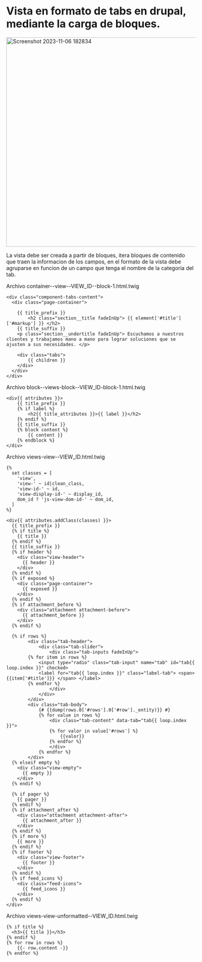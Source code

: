 # Vista en formato de tabs en drupal, mediante la carga de bloques.

<img width="557" alt="Screenshot 2023-11-06 182834" src="https://github.com/Leancen22/Guias-Drupal/assets/64225835/0859d9f5-4fce-4e14-a16a-11b9a9e8d55a">

La vista debe ser creada a partir de bloques, itera bloques de contenido que traen la informacion de los campos, en el formato de la vista debe
agruparse en funcion de un campo que tenga el nombre de la categoria del tab.

Archivo container--view--VIEW_ID--block-1.html.twig
```
<div class="component-tabs-content">
  <div class="page-container">

    {{ title_prefix }}
        <h2 class="section__title fadeInUp"> {{ element['#title']['#markup'] }} </h2>
    {{ title_suffix }}
    <p class="section__undertitle fadeInUp"> Escuchamos a nuestros clientes y trabajamos mano a mano para lograr soluciones que se ajusten a sus necesidades. </p>

    <div class="tabs">
        {{ children }}
    </div>
  </div>
</div>
```

Archivo block--views-block--VIEW_ID-block-1.html.twig
```
<div{{ attributes }}>
    {{ title_prefix }}
    {% if label %}
        <h2{{ title_attributes }}>{{ label }}</h2>
    {% endif %}
    {{ title_suffix }}
    {% block content %}
        {{ content }}
    {% endblock %}
</div>
```

Archivo views-view--VIEW_ID.html.twig
```
{%
  set classes = [
    'view',
    'view-' ~ id|clean_class,
    'view-id-' ~ id,
    'view-display-id-' ~ display_id,
    dom_id ? 'js-view-dom-id-' ~ dom_id,
  ]
%}

<div{{ attributes.addClass(classes) }}>
  {{ title_prefix }}
  {% if title %}
    {{ title }}
  {% endif %}
  {{ title_suffix }}
  {% if header %}
    <div class="view-header">
      {{ header }}
    </div>
  {% endif %}
  {% if exposed %}
    <div class="page-container">
      {{ exposed }}
    </div>
  {% endif %}
  {% if attachment_before %}
    <div class="attachment attachment-before">
      {{ attachment_before }}
    </div>
  {% endif %}

  {% if rows %}
        <div class="tab-header">
            <div class="tab-slider">
                <div class="tab-inputs fadeInUp">
        {% for item in rows %}
            <input type="radio" class="tab-input" name="tab" id="tab{{ loop.index }}" checked>
            <label for="tab{{ loop.index }}" class="label-tab"> <span> {{item['#title']}} </span> </label>      
        {% endfor %}
                </div>
            </div>
        </div>
        <div class="tab-body">
            {# {{dump(rows.0['#rows'].0['#row']._entity)}} #}
            {% for value in rows %}
                <div class="tab-content" data-tab="tab{{ loop.index }}">
                {% for valor in value['#rows'] %}
                    {{valor}}
                {% endfor %}
                </div>
            {% endfor %}
        </div>
  {% elseif empty %}
    <div class="view-empty">
      {{ empty }}
    </div>
  {% endif %}

  {% if pager %}
    {{ pager }}
  {% endif %}
  {% if attachment_after %}
    <div class="attachment attachment-after">
      {{ attachment_after }}
    </div>
  {% endif %}
  {% if more %}
    {{ more }}
  {% endif %}
  {% if footer %}
    <div class="view-footer">
      {{ footer }}
    </div>
  {% endif %}
  {% if feed_icons %}
    <div class="feed-icons">
      {{ feed_icons }}
    </div>
  {% endif %}
</div>
```

Archivo views-view-unformatted--VIEW_ID.html.twig
```
{% if title %}
  <h3>{{ title }}</h3>
{% endif %}
{% for row in rows %}
    {{- row.content -}}
{% endfor %}
```
